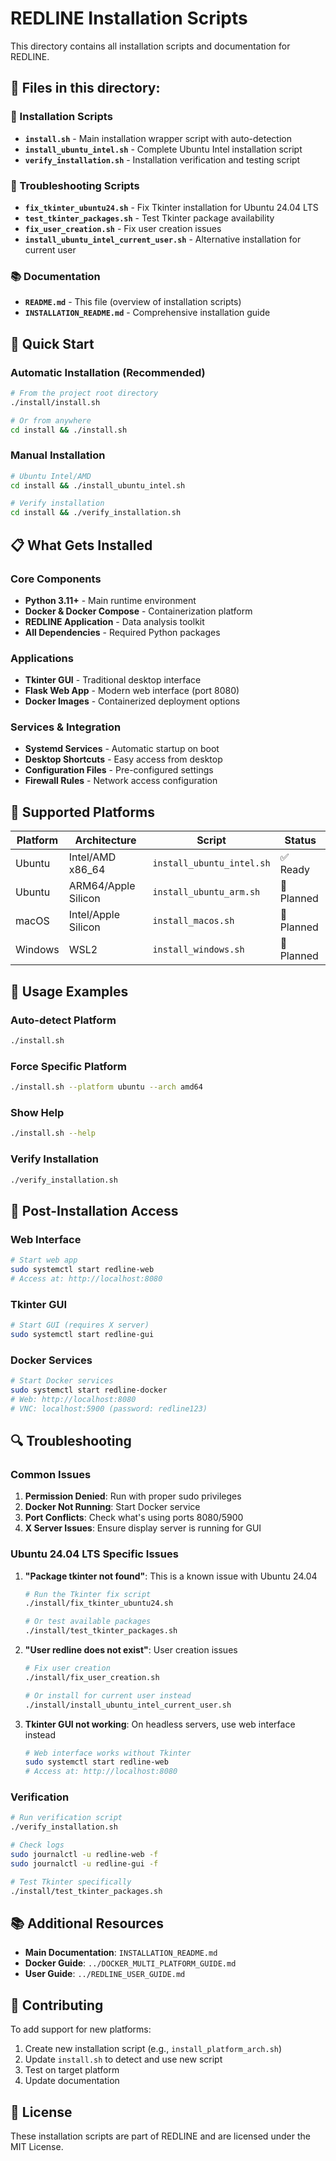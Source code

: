 # REDLINE Installation Scripts

This directory contains all installation scripts and documentation for REDLINE.

## 📁 Files in this directory:

### 🚀 Installation Scripts
- **`install.sh`** - Main installation wrapper script with auto-detection
- **`install_ubuntu_intel.sh`** - Complete Ubuntu Intel installation script
- **`verify_installation.sh`** - Installation verification and testing script

### 🔧 Troubleshooting Scripts
- **`fix_tkinter_ubuntu24.sh`** - Fix Tkinter installation for Ubuntu 24.04 LTS
- **`test_tkinter_packages.sh`** - Test Tkinter package availability
- **`fix_user_creation.sh`** - Fix user creation issues
- **`install_ubuntu_intel_current_user.sh`** - Alternative installation for current user

### 📚 Documentation
- **`README.md`** - This file (overview of installation scripts)
- **`INSTALLATION_README.md`** - Comprehensive installation guide

## 🚀 Quick Start

### Automatic Installation (Recommended)
```bash
# From the project root directory
./install/install.sh

# Or from anywhere
cd install && ./install.sh
```

### Manual Installation
```bash
# Ubuntu Intel/AMD
cd install && ./install_ubuntu_intel.sh

# Verify installation
cd install && ./verify_installation.sh
```

## 📋 What Gets Installed

### Core Components
- **Python 3.11+** - Main runtime environment
- **Docker & Docker Compose** - Containerization platform
- **REDLINE Application** - Data analysis toolkit
- **All Dependencies** - Required Python packages

### Applications
- **Tkinter GUI** - Traditional desktop interface
- **Flask Web App** - Modern web interface (port 8080)
- **Docker Images** - Containerized deployment options

### Services & Integration
- **Systemd Services** - Automatic startup on boot
- **Desktop Shortcuts** - Easy access from desktop
- **Configuration Files** - Pre-configured settings
- **Firewall Rules** - Network access configuration

## 🎯 Supported Platforms

| Platform | Architecture | Script | Status |
|----------|-------------|---------|---------|
| Ubuntu | Intel/AMD x86_64 | `install_ubuntu_intel.sh` | ✅ Ready |
| Ubuntu | ARM64/Apple Silicon | `install_ubuntu_arm.sh` | 🚧 Planned |
| macOS | Intel/Apple Silicon | `install_macos.sh` | 🚧 Planned |
| Windows | WSL2 | `install_windows.sh` | 🚧 Planned |

## 🔧 Usage Examples

### Auto-detect Platform
```bash
./install.sh
```

### Force Specific Platform
```bash
./install.sh --platform ubuntu --arch amd64
```

### Show Help
```bash
./install.sh --help
```

### Verify Installation
```bash
./verify_installation.sh
```

## 🚀 Post-Installation Access

### Web Interface
```bash
# Start web app
sudo systemctl start redline-web
# Access at: http://localhost:8080
```

### Tkinter GUI
```bash
# Start GUI (requires X server)
sudo systemctl start redline-gui
```

### Docker Services
```bash
# Start Docker services
sudo systemctl start redline-docker
# Web: http://localhost:8080
# VNC: localhost:5900 (password: redline123)
```

## 🔍 Troubleshooting

### Common Issues
1. **Permission Denied**: Run with proper sudo privileges
2. **Docker Not Running**: Start Docker service
3. **Port Conflicts**: Check what's using ports 8080/5900
4. **X Server Issues**: Ensure display server is running for GUI

### Ubuntu 24.04 LTS Specific Issues
1. **"Package tkinter not found"**: This is a known issue with Ubuntu 24.04
   ```bash
   # Run the Tkinter fix script
   ./install/fix_tkinter_ubuntu24.sh
   
   # Or test available packages
   ./install/test_tkinter_packages.sh
   ```

2. **"User redline does not exist"**: User creation issues
   ```bash
   # Fix user creation
   ./install/fix_user_creation.sh
   
   # Or install for current user instead
   ./install/install_ubuntu_intel_current_user.sh
   ```

3. **Tkinter GUI not working**: On headless servers, use web interface instead
   ```bash
   # Web interface works without Tkinter
   sudo systemctl start redline-web
   # Access at: http://localhost:8080
   ```

### Verification
```bash
# Run verification script
./verify_installation.sh

# Check logs
sudo journalctl -u redline-web -f
sudo journalctl -u redline-gui -f

# Test Tkinter specifically
./install/test_tkinter_packages.sh
```

## 📚 Additional Resources

- **Main Documentation**: `INSTALLATION_README.md`
- **Docker Guide**: `../DOCKER_MULTI_PLATFORM_GUIDE.md`
- **User Guide**: `../REDLINE_USER_GUIDE.md`

## 🤝 Contributing

To add support for new platforms:
1. Create new installation script (e.g., `install_platform_arch.sh`)
2. Update `install.sh` to detect and use new script
3. Test on target platform
4. Update documentation

## 📄 License

These installation scripts are part of REDLINE and are licensed under the MIT License.
